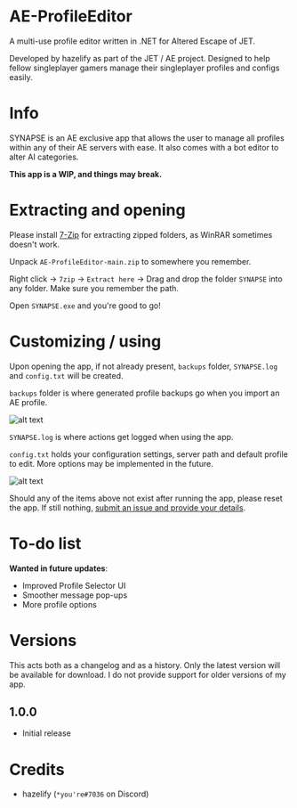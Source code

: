 # AE-ProfileEditor
A multi-use profile editor written in .NET for Altered Escape of JET.

Developed by hazelify as part of the JET / AE project. Designed to help fellow singleplayer gamers manage their singleplayer profiles and configs easily.

# Info
SYNAPSE is an AE exclusive app that allows the user to manage all profiles within any of their AE servers with ease. It also comes with a bot editor to alter AI categories.

**This app is a WIP, and things may break.**

# Extracting and opening
Please install [7-Zip](https://www.7-zip.org/download.html) for extracting zipped folders, as WinRAR sometimes doesn't work.

Unpack `AE-ProfileEditor-main.zip` to somewhere you remember.

Right click -> `7zip` -> `Extract here` -> Drag and drop the folder `SYNAPSE` into any folder. Make sure you remember the path.

Open `SYNAPSE.exe` and you're good to go!

# Customizing / using
Upon opening the app, if not already present, `backups` folder, `SYNAPSE.log` and `config.txt` will be created.

`backups` folder is where generated profile backups go when you import an AE profile.

![alt text](https://i.imgur.com/ekLO6Kh.png)

`SYNAPSE.log` is where actions get logged when using the app.

`config.txt` holds your configuration settings, server path and default profile to edit. More options may be implemented in the future.

![alt text](https://i.imgur.com/FIADrvM.png)

Should any of the items above not exist after running the app, please reset the app. If still nothing, [submit an issue and provide your details](https://github.com/minihazel/AE-ProfileEditor/issues).

# To-do list
**Wanted in future updates**:

- Improved Profile Selector UI
- Smoother message pop-ups
- More profile options

# Versions
This acts both as a changelog and as a history. Only the latest version will be available for download. I do not provide support for older versions of my app.

## 1.0.0
- Initial release

# Credits
- hazelify (`*you're#7036` on Discord)
